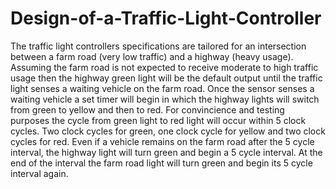 # Design-of-a-Traffic-Light-Controller 

The traffic light controllers specifications are tailored for an intersection between a farm road (very low traffic) and a highway (heavy usage). Assuming the farm road is not expected to receive moderate to high traffic usage then the highway green light will be the default output  until the traffic light senses a waiting vehicle on the farm road. Once the sensor senses a waiting vehicle a set timer will begin in which the highway lights will switch from green to yellow and then to red. For convincience and testing purposes the cycle from green light to red light will occur within 5 clock cycles. Two clock cycles for green, one clock cycle for yellow and two clock cycles for red. Even if a vehicle remains on the farm road after the 5 cycle interval, the highway light will turn green and begin a 5 cycle interval. At the end of the interval the farm road light will turn green and begin its 5 cycle interval again.
